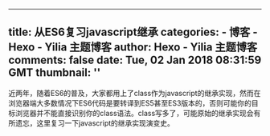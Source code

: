 
---
title: 从ES6复习javascript继承
categories: 
    - 博客
    - Hexo - Yilia 主题博客
author: Hexo - Yilia 主题博客
comments: false
date: Tue, 02 Jan 2018 08:31:59 GMT
thumbnail: ''
---

<div>   
近两年，随着ES6的普及，大家都用上了class作为javascript的继承实现，然而在浏览器端大多数情况下ES6代码是要转译到ES5甚至ES3版本的，否则可能你的目标浏览器并不能直接识别你的class语法。class写多了，可能原始的继承实现会有所遗忘，这里复习一下javascript的继承实现演变史。
      
      
</div>
            
